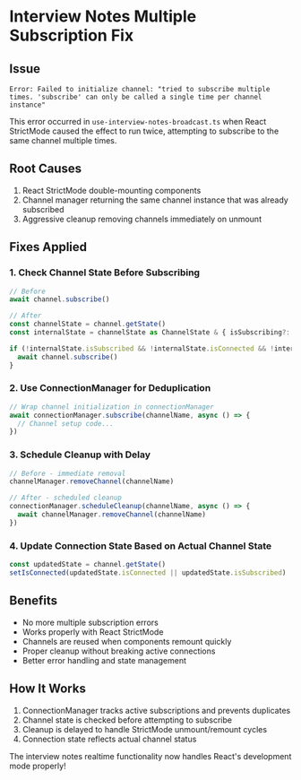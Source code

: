 # Interview Notes Multiple Subscription Fix

## Issue
`Error: Failed to initialize channel: "tried to subscribe multiple times. 'subscribe' can only be called a single time per channel instance"`

This error occurred in `use-interview-notes-broadcast.ts` when React StrictMode caused the effect to run twice, attempting to subscribe to the same channel multiple times.

## Root Causes
1. React StrictMode double-mounting components
2. Channel manager returning the same channel instance that was already subscribed
3. Aggressive cleanup removing channels immediately on unmount

## Fixes Applied

### 1. Check Channel State Before Subscribing
```typescript
// Before
await channel.subscribe()

// After
const channelState = channel.getState()
const internalState = channelState as ChannelState & { isSubscribing?: boolean }

if (!internalState.isSubscribed && !internalState.isConnected && !internalState.isSubscribing) {
  await channel.subscribe()
}
```

### 2. Use ConnectionManager for Deduplication
```typescript
// Wrap channel initialization in connectionManager
await connectionManager.subscribe(channelName, async () => {
  // Channel setup code...
})
```

### 3. Schedule Cleanup with Delay
```typescript
// Before - immediate removal
channelManager.removeChannel(channelName)

// After - scheduled cleanup
connectionManager.scheduleCleanup(channelName, async () => {
  await channelManager.removeChannel(channelName)
})
```

### 4. Update Connection State Based on Actual Channel State
```typescript
const updatedState = channel.getState()
setIsConnected(updatedState.isConnected || updatedState.isSubscribed)
```

## Benefits
- No more multiple subscription errors
- Works properly with React StrictMode
- Channels are reused when components remount quickly
- Proper cleanup without breaking active connections
- Better error handling and state management

## How It Works
1. ConnectionManager tracks active subscriptions and prevents duplicates
2. Channel state is checked before attempting to subscribe
3. Cleanup is delayed to handle StrictMode unmount/remount cycles
4. Connection state reflects actual channel status

The interview notes realtime functionality now handles React's development mode properly!